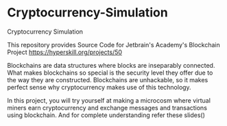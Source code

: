 # Cryptocurrency-Simulation
Cryptocurrency Simulation

This repository provides Source Code for Jetbrain's Academy's Blockchain Project https://hyperskill.org/projects/50

Blockchains are data structures where blocks are inseparably connected. What makes blockchains so special is the security level they offer due to the way they are constructed. Blockchains are unhackable, so it makes perfect sense why cryptocurrency makes use of this technology. 

In this project, you will try yourself at making a microcosm where virtual miners earn cryptocurrency and exchange messages and transactions using blockchain.
And for complete understanding refer these slides()
